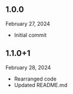 
## 1.0.0
February 27, 2024
- Initial commit

## 1.1.0+1
February 28, 2024
- Rearranged code
- Updated README.md